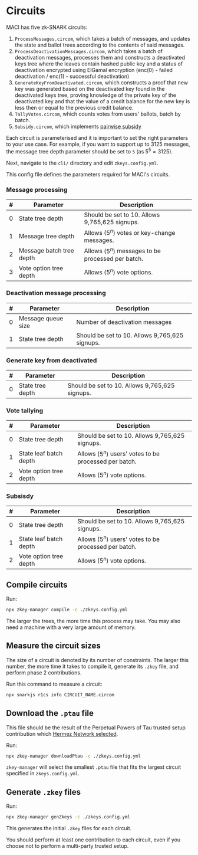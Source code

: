 # Circuits

MACI has five zk-SNARK circuits:

1. `ProcessMessages.circom`, which takes a batch of messages, and updates the
   state and ballot trees according to the contents of said messages.
2. `ProcessDeactivationMessages.circom`, which takes a batch of deactivation messages, processes them and constructs a deactivated keys tree where the leaves contain hashed public key and a status of deactivation encrypted using ElGamal encryption (enc(0) - failed deactivation / enc(1) - successful deactivation)
3. `GenerateKeyFromDeactivated.circom`, which constructs a proof that new key was generated based on the deactivated key found in the deactivated keys tree, proving knowledge of the private key of the deactivated key and that the value of a credit balance for the new key is less then or equal to the previous credit balance. 
4. `TallyVotes.circom`, which counts votes from users' ballots, batch by batch.
5. `Subsidy.circom`, which implements [pairwise subsidy](https://hackmd.io/@chaosma/H1_9xmT2K)

Each circuit is parameterised and it is important to set the right parameters
to your use case. For example, if you want to support up to 3125 messages, the message tree depth parameter should be set to `5` (as $5^5 = 3125$).

Next, navigate to the `cli/` directory and edit `zkeys.config.yml`.

This config file defines the parameters required for MACI's circuits.

### Message processing

| # | Parameter | Description |
|-|-|-|
| 0 | State tree depth | Should be set to 10. Allows 9,765,625 signups. | 
| 1 | Message tree depth | Allows $(5^{n})$ votes or key-change messages. | 
| 2 | Message batch tree depth | Allows $(5^{n})$ messages to be processed per batch. |
| 3 | Vote option tree depth | Allows $(5^{n})$ vote options. |

### Deactivation message processing

| # | Parameter | Description |
|-|-|-|
| 0 | Message queue size | Number of deactivation messages | 
| 1 | State tree depth | Should be set to 10. Allows 9,765,625 signups. | 

### Generate key from deactivated

| # | Parameter | Description |
|-|-|-|
| 0 | State tree depth | Should be set to 10. Allows 9,765,625 signups. | 

### Vote tallying

| # | Parameter | Description |
|-|-|-|
| 0 | State tree depth | Should be set to 10. Allows 9,765,625 signups. | 
| 1 | State leaf batch depth | Allows $(5^{n})$ users' votes to be processed per batch. | 
| 2 | Vote option tree depth | Allows $(5^{n})$ vote options. |

### Subsisdy 

| # | Parameter | Description |
|-|-|-|
| 0 | State tree depth | Should be set to 10. Allows 9,765,625 signups. | 
| 1 | State leaf batch depth | Allows $(5^{n})$ users' votes to be processed per batch. | 
| 2 | Vote option tree depth | Allows $(5^{n})$ vote options. |

## Compile circuits

Run:

```bash
npx zkey-manager compile -c ./zkeys.config.yml
```

The larger the trees, the more time this process may take. You may also need a
machine with a very large amount of memory.

## Measure the circuit sizes

The size of a circuit is denoted by its number of constraints. The larger this
number, the more time it takes to compile it, generate its `.zkey` file, and
perform phase 2 contributions.

Run this command to measure a circuit:

```bash
npx snarkjs r1cs info CIRCUIT_NAME.circom
```

## Download the `.ptau` file

This file should be the result of the Perpetual Powers of Tau trusted setup
contribution which [Hermez Network
selected](https://blog.hermez.io/hermez-cryptographic-setup/).

Run:

```bash
npx zkey-manager downloadPtau -c ./zkeys.config.yml
```

`zkey-manager` will select the smallest `.ptau` file that fits the largest
circuit specified in `zkeys.config.yml`. 

## Generate `.zkey` files

Run:

```bash
npx zkey-manager genZkeys -c ./zkeys.config.yml
```

This generates the initial `.zkey` files for each circuit.

You should perform at least one contribution to each circuit, even if you
choose not to perform a multi-party trusted setup.
